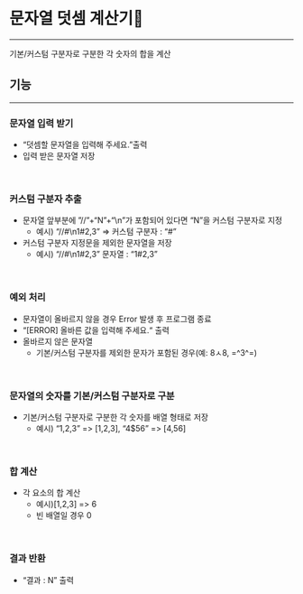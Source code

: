 # 문자열 덧셈 계산기🧮 
---
기본/커스텀 구분자로 구분한 각 숫자의 합을 계산
<br>

## 기능
---
###  문자열 입력 받기
  - “덧셈할 문자열을 입력해 주세요.”출력
  - 입력 받은 문자열 저장
<br>

### 커스텀 구분자 추출
- 문자열 앞부분에 ”//”+“N”+“\n”가 포함되어 있다면 “N”을 커스텀 
    구분자로 지정 
  - 예시) “//#\n1#2,3” => 커스텀 구분자 : “#”
- 커스텀 구분자 지정문을 제외한 문자열을 저장
  - 예시) “//#\n1#2,3” 문자열 : “1#2,3”
<br>

### 예외 처리
- 문자열이 올바르지 않을 경우 Error 발생 후 프로그램 종료
- “[ERROR] 올바른 값을 입력해 주세요.“ 출력
- 올바르지 않은 문자열
  - 기본/커스텀 구분자를 제외한 문자가 포함된 경우(예: 8ㅅ8, =^3^=)
<br>

### 문자열의 숫자를 기본/커스텀 구분자로 구분
- 기본/커스텀 구분자로 구분한 각 숫자를 배열 형태로 저장
  - 예시) “1,2,3” => [1,2,3], “4$56” => [4,56]
<br>

### 합 계산
- 각 요소의 합 계산
   - 예시)[1,2,3] => 6
   - 빈 배열일 경우 0
<br>

### 결과 반환
 - “결과 : N” 출력
